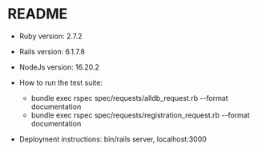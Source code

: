 # README


* Ruby version: 2.7.2
* Rails version: 6.1.7.8
* NodeJs version: 16.20.2


* How to run the test suite:
  - bundle exec rspec spec/requests/alldb_request.rb --format documentation
  - bundle exec rspec spec/requests/registration_request.rb --format documentation

* Deployment instructions: bin/rails server, localhost:3000


